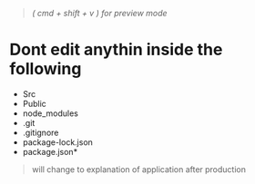 >*( cmd + shift + v ) for preview mode*

# Dont edit anythin inside the following
- Src 
- Public 
- node_modules 
- .git
- .gitignore
- package-lock.json
- package.json*

> will change to explanation of application after production
